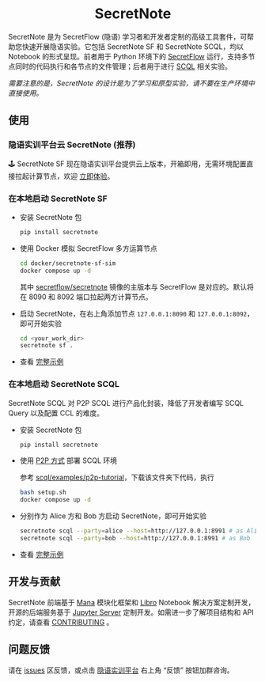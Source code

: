 <h1 align="center">
SecretNote
</h1>

SecretNote 是为 SecretFlow (隐语) 学习者和开发者定制的高级工具套件，可帮助您快速开展隐语实验。它包括 SecretNote SF 和 SecretNote SCQL，均以 Notebook 的形式呈现。前者用于 Python 环境下的 [SecretFlow](https://www.secretflow.org.cn/zh-CN/docs/secretflow) 运行，支持多节点同时的代码执行和各节点的文件管理；后者用于进行 [SCQL](https://www.secretflow.org.cn/zh-CN/docs/scql) 相关实验。

_需要注意的是，SecretNote 的设计是为了学习和原型实验，请不要在生产环境中直接使用。_

## 使用

### 隐语实训平台云 SecretNote (推荐)

🕹 SecretNote SF 现在隐语实训平台提供云上版本，开箱即用，无需环境配置直接拉起计算节点，欢迎 [立即体验](https://www.secret-flow.com/secretnote)。

### 在本地启动 SecretNote SF

- 安装 SecretNote 包

  ```sh
  pip install secretnote
  ```

- 使用 Docker 模拟 SecretFlow 多方运算节点

  ```sh
  cd docker/secretnote-sf-sim
  docker compose up -d
  ```

  其中 [secretflow/secretnote](https://hub.docker.com/r/secretflow/secretnote) 镜像的主版本与 SecretFlow 是对应的。默认将在 8090 和 8092 端口拉起两方计算节点。

- 启动 SecretNote，在右上角添加节点 `127.0.0.1:8090` 和 `127.0.0.1:8092`，即可开始实验

  ```sh
  cd <your_work_dir>
  secretnote sf .
  ```

- 查看 [完整示例](docs/SECRETFLOW-INTRO.md)

### 在本地启动 SecretNote SCQL

SecretNote SCQL 对 P2P SCQL 进行产品化封装，降低了开发者编写 SCQL Query 以及配置 CCL 的难度。

- 安装 SecretNote 包

  ```sh
  pip install secretnote
  ```

- 使用 [P2P 方式](https://www.secretflow.org.cn/zh-CN/docs/scql/main/topics/deployment/how-to-deploy-p2p-cluster) 部署 SCQL 环境

  参考 [scql/examples/p2p-tutorial](https://github.com/secretflow/scql/tree/main/examples/p2p-tutorial)，下载该文件夹下代码，执行

  ```sh
  bash setup.sh
  docker compose up -d
  ```

- 分别作为 Alice 方和 Bob 方启动 SecretNote，即可开始实验

  ```sh
  secretnote scql --party=alice --host=http://127.0.0.1:8991 # as Alice
  secretnote scql --party=bob --host=http://127.0.0.1:8991 # as Bob
  ```

- 查看 [完整示例](docs/SCQL-INTRO.md)

## 开发与贡献

SecretNote 前端基于 [Mana](https://github.com/difizen/mana) 模块化框架和 [Libro](https://github.com/difizen/libro) Notebook 解决方案定制开发，开源的后端服务基于 [Jupyter Server](https://github.com/jupyter-server/jupyter_server) 定制开发。如需进一步了解项目结构和 API 约定，请查看 [CONTRIBUTING](CONTRIBUTING.md) 。

## 问题反馈

请在 [issues](https://github.com/secretflow/secretnote/issues) 区反馈，或点击 [隐语实训平台](https://www.secret-flow.com/welcome) 右上角 “反馈” 按钮加群咨询。

